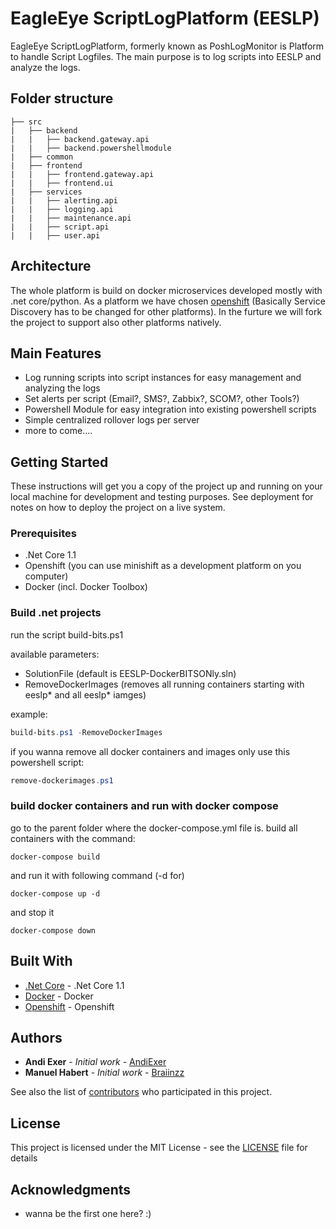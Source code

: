 # EagleEye ScriptLogPlatform (EESLP)

EagleEye ScriptLogPlatform, formerly known as PoshLogMonitor is Platform to handle Script Logfiles. The main purpose is to log scripts into EESLP and analyze the logs.

## Folder structure
```
├── src
|   ├── backend
|   |   ├── backend.gateway.api
|   |   ├── backend.powershellmodule
|   ├── common
|   ├── frontend
|   |   ├── frontend.gateway.api
|   |   ├── frontend.ui
|   ├── services
|   |   ├── alerting.api
|   |   ├── logging.api
|   |   ├── maintenance.api
|   |   ├── script.api
|   |   ├── user.api
```

## Architecture

The whole platform is build on docker microservices developed mostly with .net core/python. As a platform we have chosen [openshift](https://www.openshift.org/) (Basically Service Discovery has to be changed for other platforms). In the furture we will fork the project to support also other platforms natively.

## Main Features
- Log running scripts into script instances for easy management and analyzing the logs
- Set alerts per script (Email?, SMS?, Zabbix?, SCOM?, other Tools?)
- Powershell Module for easy integration into existing powershell scripts
- Simple centralized rollover logs per server
- more to come....

## Getting Started

These instructions will get you a copy of the project up and running on your local machine for development and testing purposes. See deployment for notes on how to deploy the project on a live system.

### Prerequisites

- .Net Core 1.1
- Openshift (you can use minishift as a development platform on you computer)
- Docker (incl. Docker Toolbox)

### Build .net projects

run the script build-bits.ps1

available parameters:
- SolutionFile (default is EESLP-DockerBITSONly.sln)
- RemoveDockerImages (removes all running containers starting with eeslp* and all eeslp* iamges)

example:
```powershell
build-bits.ps1 -RemoveDockerImages
```

if you wanna remove all docker containers and images only use this powershell script:
```powershell
remove-dockerimages.ps1
```

### build docker containers and run with docker compose

go to the parent folder where the docker-compose.yml file is. build all containers with the command:

```
docker-compose build
```

and run it with following command (-d for)

```
docker-compose up -d 
```

and stop it

```
docker-compose down
```


## Built With

* [.Net Core](https://www.microsoft.com/net/download/core) - .Net Core 1.1
* [Docker](https://www.docker.com/) - Docker
* [Openshift](https://openshift.org/) - Openshift

## Authors

* **Andi Exer** - *Initial work* - [AndiExer](https://github.com/AndiExer)
* **Manuel Habert** - *Initial work* - [Braiinzz](https://github.com/braiinzz)

See also the list of [contributors](https://github.com/andiexer/eagleeye-scriptlogplatform/contributors) who participated in this project.

## License

This project is licensed under the MIT License - see the [LICENSE](LICENSE) file for details

## Acknowledgments

- wanna be the first one here? :)
